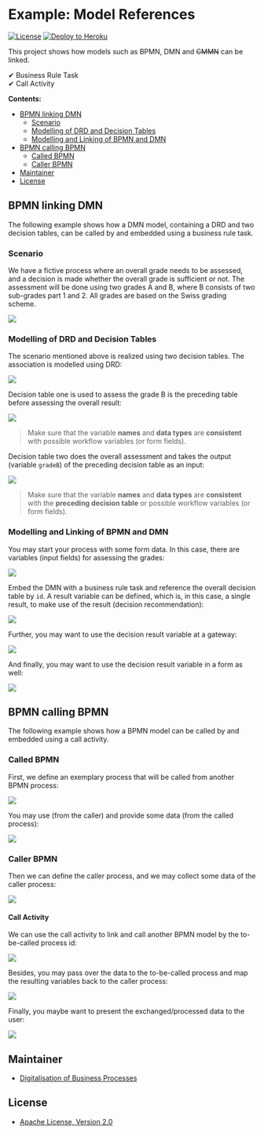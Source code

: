 # Example: Model References

[![License](http://img.shields.io/:license-apache-blue.svg)](http://www.apache.org/licenses/LICENSE-2.0.html)
[![Deploy to Heroku](https://img.shields.io/badge/deploy%20to-Heroku-6762a6.svg?longCache=true)](https://heroku.com/deploy)

This project shows how models such as BPMN, DMN and ~~CMMN~~ can be linked.

✔ Business Rule Task<br>✔ Call Activity

**Contents:**

- [BPMN linking DMN](#bpmn-linking-dmn)
    - [Scenario](#scenario)
    - [Modelling of DRD and Decision Tables](#modelling-of-drd-and-decision-tables)
    - [Modelling and Linking of BPMN and DMN](#modelling-and-linking-of-bpmn-and-dmn)
- [BPMN calling BPMN](#bpmn-calling-bpmn)
    - [Called BPMN](#called-bpmn)
    - [Caller BPMN](#caller-bpmn)
- [Maintainer](#maintainer)
- [License](#license)

## BPMN linking DMN

The following example shows how a DMN model, containing a DRD and two decision tables, can be called by and embedded using a business rule task.

### Scenario

We have a fictive process where an overall grade needs to be assessed, and a decision is made whether the overall grade is sufficient or not. The assessment will be done using two grades A and B, where B consists of two sub-grades part 1 and 2. All grades are based on the Swiss grading scheme.

[![](images/model-references-to-dmn.png)](images/model-references-to-dmn.png)

### Modelling of DRD and Decision Tables

The scenario mentioned above is realized using two decision tables. The association is modelled using DRD:

[![](images/2018-03-14_21h43_22.png)](images/2018-03-14_21h43_22.png)

Decision table one is used to assess the grade B is the preceding table before assessing the overall result:

[![](images/2018-03-14_21h43_02.png)](images/2018-03-14_21h43_02.png)

> Make sure that the variable **names** and **data types** are **consistent** with possible workflow variables (or form fields).

Decision table two does the overall assessment and takes the output (variable `gradeB`) of the preceding decision table as an input:
 
[![](images/2018-03-14_21h43_12.png)](images/2018-03-14_21h43_12.png)

> Make sure that the variable **names** and **data types** are **consistent** with the **preceding decision table** or possible workflow variables (or form fields).

### Modelling and Linking of BPMN and DMN

You may start your process with some form data. In this case, there are variables (input fields) for assessing the grades:

[![](images/2018-03-15_09h00_40.png)](images/2018-03-15_09h00_40.png)

Embed the DMN with a business rule task and reference the overall decision table by `id`. A result variable can be defined, which is, in this case, a single result, to make use of the result (decision recommendation):

[![](images/2018-03-15_09h01_34.png)](images/2018-03-15_09h01_34.png)

Further, you may want to use the decision result variable at a gateway:

[![](images/2018-03-15_09h02_41.png)](images/2018-03-15_09h02_41.png)

And finally, you may want to use the decision result variable in a form as well:

[![](images/2018-03-15_09h03_30.png)](images/2018-03-15_09h03_30.png)

## BPMN calling BPMN

The following example shows how a BPMN model can be called by and embedded using a call activity.

### Called BPMN

First, we define an exemplary process that will be called from another BPMN process:

[![](images/2018-03-27_17h15_29.png)](images/2018-03-27_17h15_29.png)

You may use (from the caller) and provide some data (from the called process):

[![](images/2018-03-15_11h42_58.png)](images/2018-03-15_11h42_58.png)

### Caller BPMN

Then we can define the caller process, and we may collect some data of the caller process:

[![](images/2018-03-15_11h41_42.png)](images/2018-03-15_11h41_42.png)

#### Call Activity

We can use the call activity to link and call another BPMN model by the to-be-called process id:

[![](images/2018-03-15_11h42_08.png)](images/2018-03-15_11h42_08.png)

Besides, you may pass over the data to the to-be-called process and map the resulting variables back to the caller process:

[![](images/2018-03-15_11h42_35.png)](images/2018-03-15_11h42_35.png)

Finally, you maybe want to present the exchanged/processed data to the user:

[![](images/2018-03-15_11h43_32.png)](images/2018-03-15_11h43_32.png)

## Maintainer
- [Digitalisation of Business Processes](https://github.com/digibp)

## License

- [Apache License, Version 2.0](https://github.com/DigiBP/digibp-archetype-camunda-boot/blob/master/LICENSE)